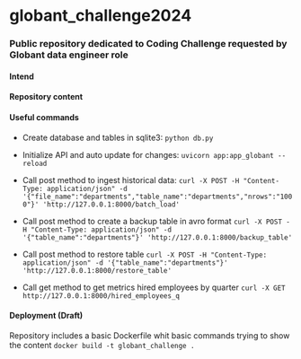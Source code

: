 # globant_challenge2024
### Public repository dedicated to Coding Challenge requested by Globant data engineer role

#### Intend


#### Repository content

#### Useful commands

- Create database and tables in sqlite3: 
`python db.py`

- Initialize API and auto update for changes: 
`uvicorn app:app_globant --reload`

- Call post method to ingest historical data: 
`curl -X POST -H "Content-Type: application/json" -d '{"file_name":"departments","table_name":"departments","nrows":"1000"}' 'http://127.0.0.1:8000/batch_load'` 

- Call post method to create a backup table in avro format
`curl -X POST -H "Content-Type: application/json" -d '{"table_name":"departments"}' 'http://127.0.0.1:8000/backup_table'` 

- Call post method to restore table
`curl -X POST -H "Content-Type: application/json" -d '{"table_name":"departments"}' 'http://127.0.0.1:8000/restore_table'` 

- Call get method to get metrics hired employees by quarter
`curl -X GET http://127.0.0.1:8000/hired_employees_q` 

#### Deployment (Draft)
Repository includes a basic Dockerfile whit basic commands trying to show the content
`docker build -t globant_challenge .` 
